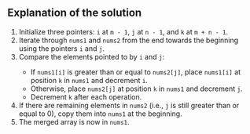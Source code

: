 <h2>Explanation of the solution</h2>
<p>
  <ol>
    <li>Initialize three pointers: <code>i</code> at <code>m - 1</code>, <code>j</code> at <code>n - 1</code>, and <code>k</code> at <code>m + n - 1</code>.</li>
    <li>Iterate through <code>nums1</code> and <code>nums2</code> from the end towards the beginning using the pointers <code>i</code> and <code>j</code>.</li>
    <li>Compare the elements pointed to by <code>i</code> and <code>j</code>:</li>
    <ul>
      <li>If <code>nums1[i]</code> is greater than or equal to <code>nums2[j]</code>, place <code>nums1[i]</code> at position <code>k</code> in <code>nums1</code> and decrement <code>i</code>.</li>
      <li>Otherwise, place <code>nums2[j]</code> at position <code>k</code> in <code>nums1</code> and decrement <code>j</code>.</li>
      <li>Decrement <code>k</code> after each operation.</li>
    </ul>
    <li>If there are remaining elements in <code>nums2</code> (i.e., <code>j</code> is still greater than or equal to 0), copy them into <code>nums1</code> at the beginning.</li>
    <li>The merged array is now in <code>nums1</code>.</li>
  </ol>
</p>
​
